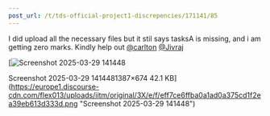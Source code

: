 ```yaml
---
post_url: /t/tds-official-project1-discrepencies/171141/85
---
```

I did upload all the necessary files but it stil says tasksA is missing, and i am getting zero marks. Kindly help out [@carlton](/u/carlton) [@Jivraj](/u/jivraj)  

[![Screenshot 2025-03-29 141448](https://europe1.discourse-cdn.com/flex013/uploads/iitm/optimized/3X/e/f/eff7ce6ffba0a1ad0a375cd1f2ea39eb613d333d_2_690x335.png)

Screenshot 2025-03-29 1414481387×674 42.1 KB](https://europe1.discourse-cdn.com/flex013/uploads/iitm/original/3X/e/f/eff7ce6ffba0a1ad0a375cd1f2ea39eb613d333d.png "Screenshot 2025-03-29 141448")
